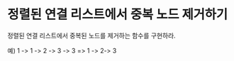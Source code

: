 # 정렬된 연결 리스트에서 중복 노드 제거하기
정렬된 연결 리스트에서 중복된 노드를 제거하는 함수를 구현하라.

예) 1 -> 1 -> 2 -> 3 -> 3 => 1 -> 2-> 3





